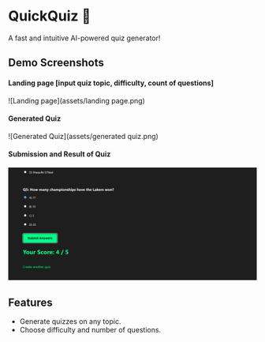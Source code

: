 # QuickQuiz 📝

A fast and intuitive AI-powered quiz generator!

## Demo Screenshots
<!-- [QuickQuiz Screenshot](assets/quiz-screenshot.png) -->
#### Landing page [input quiz topic, difficulty, count of questions]
![Landing page](assets/landing page.png)
#### Generated Quiz 
![Generated Quiz](assets/generated quiz.png)
#### Submission and Result of Quiz
![Submission and Result of Quiz](assets/result.png)


## Features
- Generate quizzes on any topic.
- Choose difficulty and number of questions.
